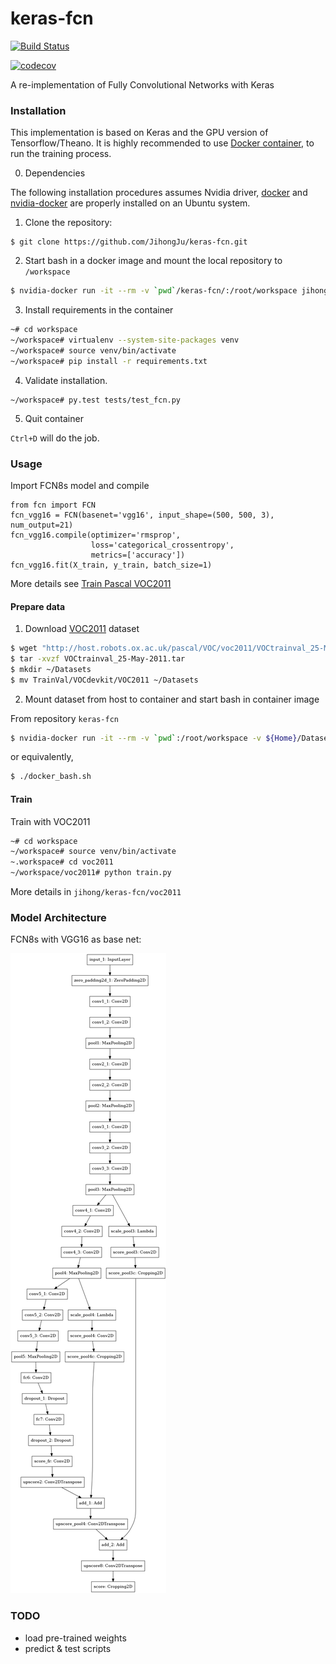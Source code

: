 # keras-fcn

[![Build Status](https://travis-ci.org/JihongJu/keras-fcn.svg?branch=master)](https://travis-ci.org/JihongJu/keras-fcn)

[![codecov](https://codecov.io/gh/jihongju/keras-fcn/branch/master/graph/badge.svg)](https://codecov.io/gh/jihongju/keras-fcn)

A re-implementation of Fully Convolutional Networks with Keras

### Installation

This implementation is based on Keras and the GPU version of Tensorflow/Theano. It is highly recommended to use [Docker container](https://www.docker.com/), to run the training process.

0. Dependencies

The following installation procedures assumes Nvidia driver, [docker](https://docs.docker.com/engine/installation/linux/ubuntu/) and [nvidia-docker](https://devblogs.nvidia.com/parallelforall/nvidia-docker-gpu-server-application-deployment-made-easy/) are properly installed on an Ubuntu system.

1. Clone the repository:

```
$ git clone https://github.com/JihongJu/keras-fcn.git
```

2. Start bash in a docker image and mount the local repository to `/workspace`

```bash
$ nvidia-docker run -it --rm -v `pwd`/keras-fcn/:/root/workspace jihong/keras-gpu bash
```

3. Install requirements in the container

```bash
~# cd workspace
~/workspace# virtualenv --system-site-packages venv
~/workspace# source venv/bin/activate
~/workspace# pip install -r requirements.txt
```

4. Validate installation.

```
~/workspace# py.test tests/test_fcn.py
```

5. Quit container

`Ctrl+D` will do the job.


### Usage

Import FCN8s model and compile

```
from fcn import FCN
fcn_vgg16 = FCN(basenet='vgg16', input_shape=(500, 500, 3), num_output=21)
fcn_vgg16.compile(optimizer='rmsprop',
                  loss='categorical_crossentropy',
                  metrics=['accuracy'])
fcn_vgg16.fit(X_train, y_train, batch_size=1)
```

More details see [Train Pascal VOC2011](https://github.com/JihongJu/keras-fcn/blob/develop/voc2011/train.py)

#### Prepare data

1. Download [VOC2011](http://host.robots.ox.ac.uk/pascal/VOC/voc2011/) dataset

```bash
$ wget "http://host.robots.ox.ac.uk/pascal/VOC/voc2011/VOCtrainval_25-May-2011.tar"
$ tar -xvzf VOCtrainval_25-May-2011.tar
$ mkdir ~/Datasets
$ mv TrainVal/VOCdevkit/VOC2011 ~/Datasets
```

2. Mount dataset from host to container and start bash in container image

From repository `keras-fcn`

```bash
$ nvidia-docker run -it --rm -v `pwd`:/root/workspace -v ${Home}/Datasets/:/root/workspace/data jihong/keras-gpu bash
```

or equivalently,
```bash
$ ./docker_bash.sh
```

#### Train

Train with VOC2011

```bash
~# cd workspace
~/workspace# source venv/bin/activate
~.workspace# cd voc2011
~/workspace/voc2011# python train.py
```

More details in `jihong/keras-fcn/voc2011`


### Model Architecture

FCN8s with VGG16 as base net:

![fcn_vgg16](fcn_vgg16.png)


### TODO

 - load pre-trained weights
 - predict & test scripts

